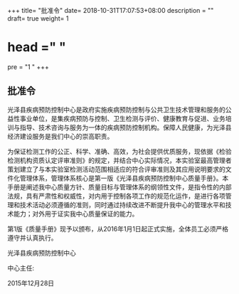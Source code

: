 +++
title= "批准令"
date= 2018-10-31T17:07:53+08:00
description = ""
draft= true
weight= 1
# head ="<label></label> "
pre = "1 "
+++
## 批准令
光泽县疾病预防控制中心是政府实施疾病预防控制与公共卫生技术管理和服务的公益性事业单位，是集疾病预防与控制、卫生检测与评价、健康教育与促进、业务培训与指导、技术咨询与服务为一体的疾病预防控制机构。保障人民健康，为光泽县经济建设服务是我们中心的崇高职责。

为保证检测工作的公正、科学、准确、高效，为社会提供优质服务，现依据《检验检测机构资质认定评审准则》的规定，并结合中心实际情况，本实验室最高管理者策划建立了与本实验室检测活动范围相适应的符合评审准则及其应用说明要求的文件化管理体系，管理体系核心是第一版《光泽县疾病预防控制中心质量手册》。本手册是阐述我中心质量方针、质量目标与管理体系的纲领性文件，是指令性的内部法规，具有严肃性和权威性，对内用于控制各项工作的规范化运作，是进行各项管理和技术活动必须遵循的准则，同时通过持续改进不断提升我中心的管理水平和技术能力；对外用于证实我中心质量保证的能力。

第1版《质量手册》现予以颁布，从2016年1月1日起正式实施，全体员工必须严格遵守并认真执行。



光泽县疾病预防控制中心

中心主任:

2015年12月28日